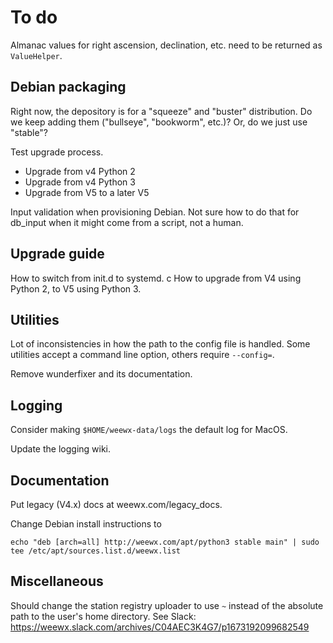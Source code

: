 # To do

Almanac values for right ascension, declination, etc. need to be returned as `ValueHelper`.



## Debian packaging

Right now, the depository is for a "squeeze" and "buster" distribution. Do we keep adding them
("bullseye", "bookworm", etc.)? Or, do we just use "stable"?

Test upgrade process.
- Upgrade from v4 Python 2
- Upgrade from v4 Python 3
- Upgrade from V5 to a later V5

Input validation when provisioning Debian. Not sure how to do that for db_input when it might
come from a script, not a human.

## Upgrade guide

How to switch from init.d to systemd.
c
How to upgrade from V4 using Python 2, to V5 using Python 3.


## Utilities

Lot of inconsistencies in how the path to the config file is handled. Some utilities accept a
command line option, others require `--config=`.

Remove wunderfixer and its documentation.

## Logging

Consider making `$HOME/weewx-data/logs` the default log for MacOS.

Update the logging wiki.


## Documentation


Put legacy (V4.x) docs at weewx.com/legacy_docs.

Change Debian install instructions to

    echo "deb [arch=all] http://weewx.com/apt/python3 stable main" | sudo tee /etc/apt/sources.list.d/weewx.list



## Miscellaneous

Should change the station registry uploader to use `~` instead of the absolute path to the user's
home directory. See Slack: https://weewx.slack.com/archives/C04AEC3K4G7/p1673192099682549